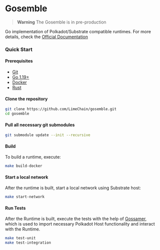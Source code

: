 # Gosemble

> **Warning**
> The Gosemble is in pre-production

Go implementation of Polkadot/Substrate compatible runtimes. For more details, check
the [Official Documentation](https://limechain.github.io/gosemble/)

### Quick Start

#### Prerequisites

- [Git](https://git-scm.com/downloads)
- [Go 1.19+](https://golang.org/doc/install)
- [Docker](https://docs.docker.com/install/)
- [Rust](https://docs.substrate.io/install/)

#### Clone the repository

```bash
git clone https://github.com/LimeChain/gosemble.git
cd gosemble
```

#### Pull all necessary git submodules

```bash
git submodule update --init --recursive
```

#### Build

To build a runtime, execute: 

```bash
make build-docker
```

#### Start a local network

After the runtime is built, start a local network using Substrate host:

```bash
make start-network
```

#### Run Tests

After the Runtime is built, execute the tests with the help of [Gossamer](https://github.com/LimeChain/gossamer), which
is used to import necessary Polkadot Host functionality and interact with the Runtime.

```bash
make test-unit
make test-integration
```
